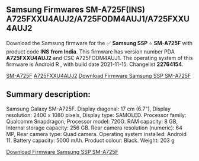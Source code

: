 <h2>Samsung Firmwares SM-A725F(INS) A725FXXU4AUJ2/A725FODM4AUJ1/A725FXXU4AUJ2</h2>
Download the Samsung firmware for the ✅ <strong>Samsung SSP </strong> ⭐ <strong>SM-A725F</strong> with product code <strong>INS</strong> <strong> from India</strong>. This firmware has version number PDA <strong>A725FXXU4AUJ2</strong> and CSC A725FODM4AUJ1. The operating system of this firmware is Android R , with build date 2021-11-15. Changelist <strong>22764154</strong>.


[SM-A725F](https://samfirm.shop/samsung/model/SM-A725F)
[A725FXXU4AUJ2](https://samfirm.shop/samsung/pda/A725FXXU4AUJ2)
[Download Firmware Samsung SSP SM-A725F](https://samfirm.shop/samsung/firmware/474364)
<h2>Summary description:</h2>
<p>Samsung Galaxy SM-A725F. Display diagonal: 17 cm (6.7"), Display resolution: 2400 x 1080 pixels, Display type: SAMOLED. Processor family: Qualcomm Snapdragon, Processor model: 720G. RAM capacity: 8 GB, Internal storage capacity: 256 GB. Rear camera resolution (numeric): 64 MP, Rear camera type: Quad camera. Operating system installed: Android 11. Battery capacity: 5000 mAh. Product colour: Black. Weight: 203 g</p>


[Download Firmware Samsung SSP SM-A725F](https://samfirm.shop/samsung/firmware/474364)
